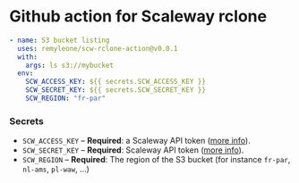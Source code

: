 # Github action for Scaleway rclone

```yaml
- name: S3 bucket listing
  uses: remyleone/scw-rclone-action@v0.0.1
  with:
    args: ls s3://mybucket
  env:
    SCW_ACCESS_KEY: ${{ secrets.SCW_ACCESS_KEY }}
    SCW_SECRET_KEY: ${{ secrets.SCW_SECRET_KEY }}
    SCW_REGION: "fr-par"
```

### Secrets

- `SCW_ACCESS_KEY` – **Required**: a Scaleway API token ([more info](https://www.scaleway.com/en/docs/generate-an-api-token/)).
- `SCW_SECRET_KEY` – **Required**: Scaleway API token ([more info](https://www.scaleway.com/en/docs/generate-an-api-token/)).
- `SCW_REGION` – **Required**: The region of the S3 bucket (for instance `fr-par`, `nl-ams`, `pl-waw`, ...)
